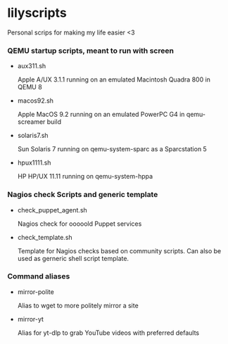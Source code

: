 # lilyscripts
Personal scrips for making my life easier &lt;3

### QEMU startup scripts, meant to run with screen 
- aux311.sh
  
   Apple A/UX 3.1.1 running on an emulated Macintosh Quadra 800 in QEMU 8  

- macos92.sh

  Apple MacOS 9.2 running on an emulated PowerPC G4 in qemu-screamer build
  
- solaris7.sh

   Sun Solaris 7 running on qemu-system-sparc as a Sparcstation 5
  
- hpux1111.sh

   HP HP/UX 11.11 running on qemu-system-hppa
  


### Nagios check Scripts and generic template
- check_puppet_agent.sh

   Nagios check for ooooold Puppet services

- check_template.sh

   Template for Nagios checks based on community scripts. Can also be used as gerneric shell script template.




### Command aliases
- mirror-polite

   Alias to wget to more politely mirror a site

- mirror-yt

   Alias for yt-dlp to grab YouTube videos with preferred defaults
